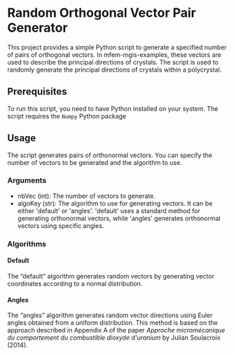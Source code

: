 # Random Orthogonal Vector Pair Generator

This project provides a simple Python script to generate a specified number of pairs of orthogonal vectors. In mfem-mgis-examples, these vectors are used to describe the principal directions of crystals. The script is used to randomly generate the principal directions of crystals within a polycrystal.

## Prerequisites

To run this script, you need to have Python installed on your system. The script requires the `Numpy` Python package

## Usage

The script generates pairs of orthonormal vectors. You can specify the number of vectors to be generated and the algorithm to use.

### Arguments

- nbVec (int): The number of vectors to generate.
- algoKey (str): The algorithm to use for generating vectors. It can be either 'default' or 'angles'. 'default' uses a standard method for generating orthonormal vectors, while 'angles' generates orthonormal vectors using specific angles.

### Algorithms

#### Default

The “default” algorithm generates random vectors by generating vector coordinates according to a normal distribution.

#### Angles

The “angles” algorithm generates random vector directions using Euler angles obtained from a uniform distribution. This method is based on the approach described in Appendix A of the paper *Approche micromécanique du comportement du combustible dioxyde d'uranium* by Julian Soulacroix (2014).